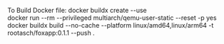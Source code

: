 To Build Docker file: 
docker buildx create --use     
docker run --rm --privileged multiarch/qemu-user-static --reset -p yes
docker buildx build --no-cache  --platform linux/amd64,linux/arm64 -t rootasch/foxapp:0.1.1 --push .
